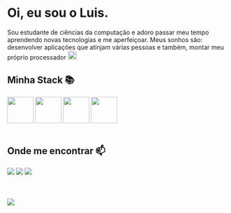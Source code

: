 # Oi, eu sou o Luis.
Sou estudante de ciências da computação e adoro passar meu tempo aprendendo novas tecnologias e me aperfeiçoar.
Meus sonhos são: desenvolver aplicações que atinjam várias pessoas e também, montar meu próprio processador <img src="https://github.com/luisfr364/luisfr364/assets/84433672/1bee0778-d6c0-4d88-86e2-7dda13066170" width="20px"/>
## Minha Stack  📚

<div>
  <img src="https://cdn.jsdelivr.net/gh/devicons/devicon@latest/icons/react/react-original-wordmark.svg" width="60px" />
  <img src="https://cdn.jsdelivr.net/gh/devicons/devicon@latest/icons/nodejs/nodejs-original-wordmark.svg"  width="60px" />
  <img src="https://cdn.jsdelivr.net/gh/devicons/devicon@latest/icons/express/express-original.svg" width="60px"/>
  <img src="https://cdn.jsdelivr.net/gh/devicons/devicon@latest/icons/mongodb/mongodb-original-wordmark.svg" width="60px" />
</div>
<br/>

## Onde me encontrar 📫
<div>
  <a href="https://www.linkedin.com/in/luis-fernando-092610221/"><img src="https://img.shields.io/badge/LinkedIn-0077B5?style=for-the-badge&logo=linkedin&logoColor=white"></a>
  <a href="mailto:luisfr364@gmail.com"><img src="https://img.shields.io/badge/Gmail-D14836?style=for-the-badge&logo=gmail&logoColor=white"></a>
  <a href="https://discordapp.com/users/509478567919484971"><img src="https://img.shields.io/badge/Discord-7289DA?style=for-the-badge&logo=discord&logoColor=white"></a>
</div>

<br/>
<br/>
<br/>

<img src="https://media1.tenor.com/m/SxJQcg2-UGkAAAAC/working-from.gif"/>

          




<!--
**luisfr364/luisfr364** is a ✨ _special_ ✨ repository because its `README.md` (this file) appears on your GitHub profile.

Here are some ideas to get you started:

- 🔭 I’m currently working on ...
- 🌱 I’m currently learning ...
- 👯 I’m looking to collaborate on ...
- 🤔 I’m looking for help with ...
- 💬 Ask me about ...
- 📫 How to reach me: ...
- 😄 Pronouns: ...
- ⚡ Fun fact: ...
-->
